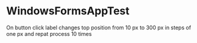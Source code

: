 # WindowsFormsAppTest
 On button click label changes top position from 10 px to 300 px in steps of one px and repat process 10 times

